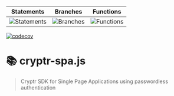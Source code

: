 | Statements                                                               | Branches                                                           | Functions                                                              |
| ------------------------------------------------------------------------ | ------------------------------------------------------------------ | ---------------------------------------------------------------------- |
| ![Statements](https://img.shields.io/badge/Coverage-81.01%25-yellow.svg) | ![Branches](https://img.shields.io/badge/Coverage-58.9%25-red.svg) | ![Functions](https://img.shields.io/badge/Coverage-84.5%25-yellow.svg) |

[![codecov](https://codecov.io/gh/cryptr-auth/cryptr-spa-js/branch/master/graph/badge.svg?token=F21AODGJM4)](https://codecov.io/gh/cryptr-auth/cryptr-spa-js)

# 📚 cryptr-spa.js

> Cryptr SDK for Single Page Applications using passwordless authentication
